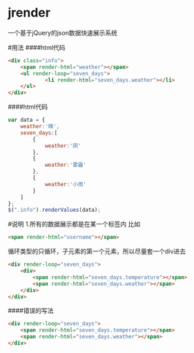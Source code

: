 # jrender
一个基于jQuery的json数据快速展示系统

#用法
####html代码
```html
<div class="info">
	<span render-html="weather"></span>
	<ul render-loop="seven_days">
	        <li render-html="seven_days.weather"></li>
	</ul>
</div>
```
####html代码
```javascript
var data = {
    weather:'晴',
    seven_days:[
        {
            weather:'阴'
        },
        {
            weather:'雾霾'
        },
        {
            weather:'小雨'
        }
    ]
};
$(".info").renderValues(data);
```
#说明
1.所有的数据展示都是在某一个标签内
比如
```html
<span render-html="username"></span>
```
循环类型的只循环，子元素的第一个元素，所以尽量套一个div进去
```html
<div render-loop="seven_days">
    <div>
    	<span render-html="seven_days.temperature"></span>
    	<span render-html="seven_days.weather"></span>
    </div>
</div>
```
####错误的写法
```html
<div render-loop="seven_days">
    <span render-html="seven_days.temperature"></span>
    <span render-html="seven_days.weather"></span>
</div>
```

